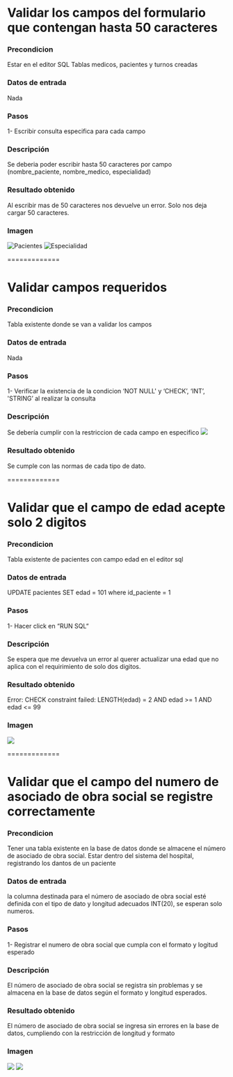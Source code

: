 # Validar los campos del formulario que contengan hasta 50 caracteres

### Precondicion
Estar en el editor SQL
Tablas medicos, pacientes y turnos creadas

### Datos de entrada
Nada

### Pasos
1- Escribir  consulta especifica para cada campo

### Descripción
Se deberia poder escribir hasta 50 caracteres por campo (nombre_paciente, nombre_medico, especialidad)

### Resultado obtenido
Al escribir mas de 50 caracteres nos devuelve un error. Solo nos deja cargar 50 caracteres.
### Imagen
![Pacientes](/casosDePrueba/images\Pacientes1.png)
![Especialidad](/casosDePrueba/images\especialidad-nombre.png)

=============

# Validar campos requeridos

### Precondicion
Tabla existente donde se van a validar los campos

### Datos de entrada
Nada

### Pasos
1- Verificar la existencia de la condicion ‘NOT NULL' y ‘CHECK’, ‘INT’, 'STRING’ al realizar la consulta

### Descripción
Se debería cumplir con la restriccion de cada campo en especifico
![](/casosDePrueba/images\validar-campos-requeridos.png)

### Resultado obtenido
Se cumple con las normas de cada tipo de dato.

=============

# Validar que el campo de edad acepte solo 2 digitos

### Precondicion
Tabla existente de pacientes con campo edad en el editor sql

### Datos de entrada
UPDATE pacientes SET edad = 101 where id_paciente = 1

### Pasos
1- Hacer click en “RUN SQL“

### Descripción
Se espera que me devuelva un error al querer actualizar una edad que no aplica con el requirimiento de solo dos digitos.

### Resultado obtenido
Error: CHECK constraint failed: LENGTH(edad) = 2 AND edad >= 1 AND edad <= 99

### Imagen
![](/casosDePrueba/images/Edad.png)

=============

# Validar que el campo del numero de asociado de obra social se registre correctamente

### Precondicion
Tener una tabla existente en la base de datos donde se almacene el número de asociado de obra social.
Estar dentro del sistema del hospital, registrando los dantos de un paciente

### Datos de entrada
la columna destinada para el número de asociado de obra social esté definida con el tipo de dato y longitud adecuados INT(20), se esperan solo numeros.

### Pasos
1- Registrar el numero de obra social que cumpla con el formato y logitud esperado

### Descripción
El número de asociado de obra social se registra sin problemas y se almacena en la base de datos según el formato y longitud esperados.

### Resultado obtenido
El número de asociado de obra social se ingresa sin errores en la base de datos, cumpliendo con la restricción de longitud y formato

### Imagen
![](/casosDePrueba/images/tablaPaciente.png)
![](/casosDePrueba/images/obraSocial.png)